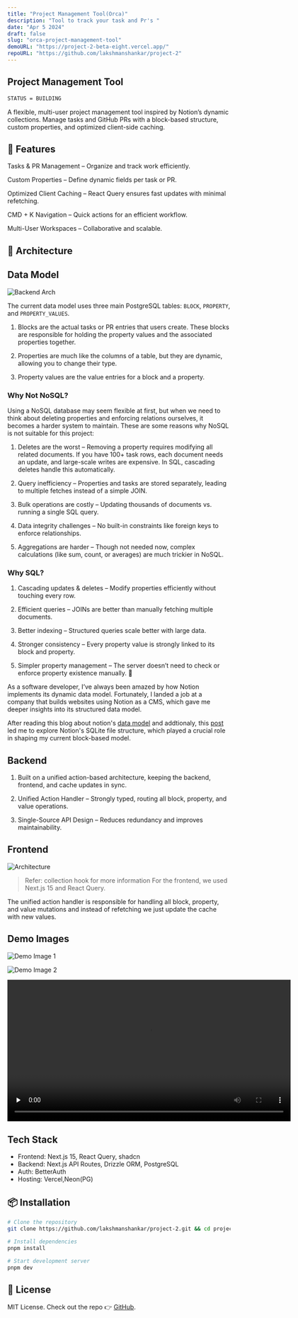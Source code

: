 ```yaml
---
title: "Project Management Tool(Orca)"
description: "Tool to track your task and Pr's "
date: "Apr 5 2024"
draft: false
slug: "orca-project-management-tool"
demoURL: "https://project-2-beta-eight.vercel.app/"
repoURL: "https://github.com/lakshmanshankar/project-2"
---
```


## Project Management Tool

```sh
STATUS = BUILDING
``` 

A flexible, multi-user project management tool inspired by Notion’s dynamic collections. Manage tasks and GitHub PRs with a block-based structure, custom properties, and optimized client-side caching.


## 🚀 Features
Tasks & PR Management – Organize and track work efficiently.

Custom Properties – Define dynamic fields per task or PR.

Optimized Client Caching – React Query ensures fast updates with minimal refetching.

CMD + K Navigation – Quick actions for an efficient workflow.

Multi-User Workspaces – Collaborative and scalable.

## 🔧 Architecture

## Data Model 

![Backend Arch](https://invk935vtx.ufs.sh/f/WLuidxolfrXg9cGQZ73W8VZdUGT6pFDsiI5avqCrlB0xYmMh)

The current data model uses three main PostgreSQL tables: `BLOCK`, `PROPERTY`, and `PROPERTY_VALUES`.

1. Blocks are the actual tasks or PR entries that users create. These blocks are responsible for holding the property values and the associated properties together.

2. Properties are much like the columns of a table, but they are dynamic, allowing you to change their type.

3. Property values are the value entries for a block and a property.


### Why Not NoSQL?

Using a NoSQL database may seem flexible at first, but when we need to think about deleting properties and enforcing relations ourselves, it becomes a harder system to maintain. These are some reasons why NoSQL is not suitable for this project:

1. Deletes are the worst – Removing a property requires modifying all related documents. If you have 100+ task rows, each document needs an update, and large-scale writes are expensive. In SQL, cascading deletes handle this automatically.

2. Query inefficiency – Properties and tasks are stored separately, leading to multiple fetches instead of a simple JOIN.

3. Bulk operations are costly – Updating thousands of documents vs. running a single SQL query.

4. Data integrity challenges – No built-in constraints like foreign keys to enforce relationships.

5. Aggregations are harder – Though not needed now, complex calculations (like sum, count, or averages) are much trickier in NoSQL.

### Why SQL?

1. Cascading updates & deletes – Modify properties efficiently without touching every row.

2. Efficient queries – JOINs are better than manually fetching multiple documents.

3. Better indexing – Structured queries scale better with large data.

4. Stronger consistency – Every property value is strongly linked to its block and property.

5. Simpler property management – The server doesn’t need to check or enforce property existence manually. 🚀

As a software developer, I’ve always been amazed by how Notion implements its dynamic data model. Fortunately, I landed a job at a company that builds websites using Notion as a CMS, which gave me deeper insights into its structured data model.

After reading this blog about notion's [data model](https://www.notion.com/blog/data-model-behind-notion) and addtionaly, this [post](https://www.notion.com/blog/how-we-sped-up-notion-in-the-browser-with-wasm-sqlite) led me to explore Notion's SQLite file structure, which played a crucial role in shaping my current block-based model.

## Backend 

1. Built on a unified action-based architecture, keeping the backend, frontend, and cache updates in sync.

2. Unified Action Handler – Strongly typed, routing all block, property, and value operations.

3. Single-Source API Design – Reduces redundancy and improves maintainability.


## Frontend
![Architecture](https://invk935vtx.ufs.sh/f/WLuidxolfrXg5AbxypwkIRaWonOCAzXKVSxjcJ0qdZ82YQET)

> Refer: collection hook for more information
For the frontend, we used Next.js 15 and React Query. 

The unified action handler is responsible for handling all block, property, and value mutations and instead of refetching we just update the cache with new values. 


## Demo Images
![Demo Image 1](https://invk935vtx.ufs.sh/f/WLuidxolfrXg989ULCW8VZdUGT6pFDsiI5avqCrlB0xYmMh7)

![Demo Image 2](https://invk935vtx.ufs.sh/f/WLuidxolfrXgZoPM8GwSgUehtsYWLBvOk2dpJFAGDV4acbMQ)

<video controls width="640" preload="none">
  <source src="https://invk935vtx.ufs.sh/f/WLuidxolfrXgqvzCxtsmYEXgrSbCKtc0A1pe93QDHhOsPRI4" type="video/webm" />
  Your browser does not support the video tag.
</video>

## Tech Stack
- Frontend: Next.js 15, React Query, shadcn
- Backend: Next.js API Routes, Drizzle ORM, PostgreSQL
- Auth: BetterAuth
- Hosting: Vercel,Neon(PG)

## 📦 Installation
```sh
# Clone the repository
git clone https://github.com/lakshmanshankar/project-2.git && cd project-2

# Install dependencies
pnpm install

# Start development server
pnpm dev
```
## 📜 License

MIT License. Check out the repo 👉 [GitHub](https://github.com/lakshmanshankar/project-2).



